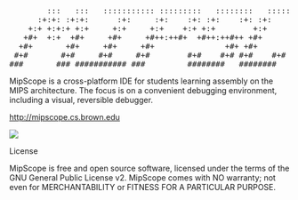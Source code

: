 <pre>
        :::   :::   ::::::::::: :::::::::   ::::::::   ::::::::   ::::::::  :::::::::  :::::::::: 
      :+:+: :+:+:      :+:     :+:    :+: :+:    :+: :+:    :+: :+:    :+: :+:    :+: :+:         
    +:+ +:+:+ +:+     +:+     +:+    +:+ +:+        +:+        +:+    +:+ +:+    +:+ +:+          
   +#+  +:+  +#+     +#+     +#++:++#+  +#++:++#++ +#+        +#+    +:+ +#++:++#+  +#++:++#      
  +#+       +#+     +#+     +#+               +#+ +#+        +#+    +#+ +#+        +#+            
 #+#       #+#     #+#     #+#        #+#    #+# #+#    #+# #+#    #+# #+#        #+#             
###       ### ########### ###         ########   ########   ########  ###        ##########       
</pre>

MipScope is a cross-platform IDE for students learning assembly on the MIPS architecture. The focus is on a convenient debugging environment, including a visual, reversible debugger.

http://mipscope.cs.brown.edu

<img src="http://mipscope.cs.brown.edu/screenshot-small.png" />

License

MipScope is free and open source software, licensed under the terms of the GNU General Public License v2. MipScope comes with NO warranty; not even for MERCHANTABILITY or FITNESS FOR A PARTICULAR PURPOSE.

